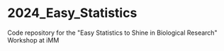 # 2024_Easy_Statistics
Code repository for the "Easy Statistics to Shine in Biological Research" Workshop at iMM
